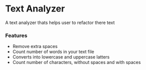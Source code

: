 # Text Analyzer
A text analyzer thats helps user to refactor there text

### Features
* Remove extra spaces
* Count number of words in your text file
* Converts into lowercase and uppercase latters
* Count number of characters, without spaces and with spaces
